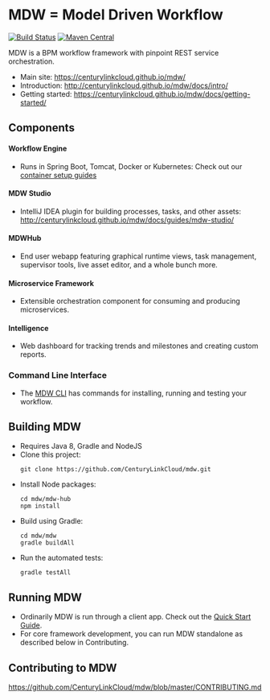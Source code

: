 MDW = Model Driven Workflow
===========================

[![Build Status](https://travis-ci.org/CenturyLinkCloud/mdw.svg?branch=master)](https://travis-ci.org/CenturyLinkCloud/mdw)
[![Maven Central](https://maven-badges.herokuapp.com/maven-central/com.centurylink.mdw/mdw-common/badge.svg)](https://maven-badges.herokuapp.com/maven-central/com.centurylink.mdw/mdw-common)

MDW is a BPM workflow framework with pinpoint REST service orchestration.
  - Main site: https://centurylinkcloud.github.io/mdw/
  - Introduction: http://centurylinkcloud.github.io/mdw/docs/intro/
  - Getting started: https://centurylinkcloud.github.io/mdw/docs/getting-started/

Components
----------
#### Workflow Engine
  - Runs in Spring Boot, Tomcat, Docker or Kubernetes:
    Check out our [container setup guides](http://centurylinkcloud.github.io/mdw/docs/guides/)
#### MDW Studio
  - IntelliJ IDEA plugin for building processes, tasks, and other assets:
    http://centurylinkcloud.github.io/mdw/docs/guides/mdw-studio/
#### MDWHub
  - End user webapp featuring graphical runtime views, task management, supervisor tools, live asset editor, and a whole bunch more.
#### Microservice Framework
  - Extensible orchestration component for consuming and producing microservices.
#### Intelligence
  - Web dashboard for tracking trends and milestones and creating custom reports.
### Command Line Interface
  - The [MDW CLI](http://centurylinkcloud.github.io/mdw/docs/getting-started/cli/) has commands for installing, running and testing your workflow.

Building MDW
------------
  - Requires Java 8, Gradle and NodeJS
  - Clone this project:
    ```
    git clone https://github.com/CenturyLinkCloud/mdw.git
    ```
  - Install Node packages:
    ```
    cd mdw/mdw-hub
    npm install
    ```
  - Build using Gradle:
    ```
    cd mdw/mdw
    gradle buildAll
    ```
  - Run the automated tests:
    ```
    gradle testAll
    ```

Running MDW
-----------
  - Ordinarily MDW is run through a client app.  Check out the [Quick Start Guide](http://centurylinkcloud.github.io/mdw/docs/getting-started/quick-start/).
  - For core framework development, you can run MDW standalone as described below in Contributing.

Contributing to MDW
-------------------
https://github.com/CenturyLinkCloud/mdw/blob/master/CONTRIBUTING.md
